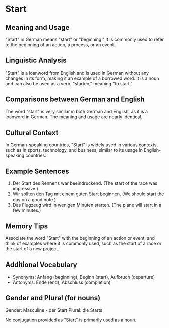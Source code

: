 # Start
## Meaning and Usage
"Start" in German means "start" or "beginning." It is commonly used to refer to the beginning of an action, a process, or an event.

## Linguistic Analysis
"Start" is a loanword from English and is used in German without any changes in its form, making it an example of a borrowed word. It is a noun and can also be used as a verb, "starten," meaning "to start."

## Comparisons between German and English
The word "start" is very similar in both German and English, as it is a loanword in German. The meaning and usage are nearly identical.

## Cultural Context
In German-speaking countries, "Start" is widely used in various contexts, such as in sports, technology, and business, similar to its usage in English-speaking countries.

## Example Sentences
1. Der Start des Rennens war beeindruckend. (The start of the race was impressive.)
2. Wir sollten den Tag mit einem guten Start beginnen. (We should start the day on a good note.)
3. Das Flugzeug wird in wenigen Minuten starten. (The plane will start in a few minutes.)

## Memory Tips
Associate the word "Start" with the beginning of an action or event, and think of examples where it is commonly used, such as the start of a race or the start of a new project.

## Additional Vocabulary
- Synonyms: Anfang (beginning), Beginn (start), Aufbruch (departure)
- Antonyms: Ende (end), Abschluss (completion)

## Gender and Plural (for nouns)
Gender: Masculine - der Start
Plural: die Starts

No conjugation provided as "Start" is primarily used as a noun.